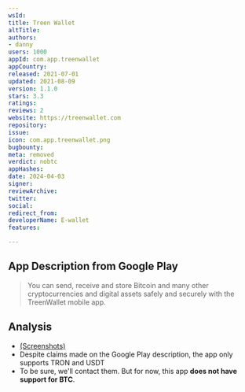 ```yaml
---
wsId: 
title: Treen Wallet
altTitle: 
authors:
- danny
users: 1000
appId: com.app.treenwallet
appCountry: 
released: 2021-07-01
updated: 2021-08-09
version: 1.1.0
stars: 3.3
ratings: 
reviews: 2
website: https://treenwallet.com
repository: 
issue: 
icon: com.app.treenwallet.png
bugbounty: 
meta: removed
verdict: nobtc
appHashes: 
date: 2024-04-03
signer: 
reviewArchive: 
twitter: 
social: 
redirect_from: 
developerName: E-wallet
features: 

---
```


## App Description from Google Play 

> You can send, receive and store Bitcoin and many other cryptocurrencies and digital assets safely and securely with the TreenWallet mobile app.

## Analysis 

- [(Screenshots)](https://twitter.com/BitcoinWalletz/status/1656505018244288512)
- Despite claims made on the Google Play description, the app only supports TRON and USDT
- To be sure, we'll contact them. But for now, this app **does not have support for BTC**.
